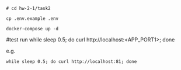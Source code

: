 ```
# cd hw-2-1/task2

cp .env.example .env

docker-compose up -d

```

#test
run while sleep 0.5; do curl http://localhost:<APP_PORT1>; done

e.g.
```
while sleep 0.5; do curl http://localhost:81; done
```
